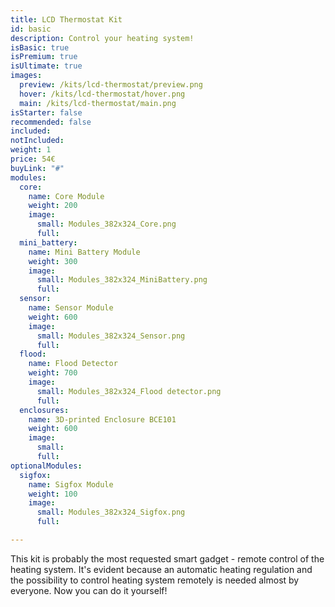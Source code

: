 ```yaml
---
title: LCD Thermostat Kit
id: basic
description: Control your heating system!
isBasic: true
isPremium: true
isUltimate: true
images:
  preview: /kits/lcd-thermostat/preview.png
  hover: /kits/lcd-thermostat/hover.png
  main: /kits/lcd-thermostat/main.png
isStarter: false
recommended: false
included:
notIncluded:
weight: 1
price: 54€
buyLink: "#"
modules:
  core:
    name: Core Module
    weight: 200
    image:
      small: Modules_382x324_Core.png
      full:
  mini_battery:
    name: Mini Battery Module
    weight: 300
    image:
      small: Modules_382x324_MiniBattery.png
      full:
  sensor:
    name: Sensor Module
    weight: 600
    image:
      small: Modules_382x324_Sensor.png
      full:
  flood:
    name: Flood Detector
    weight: 700
    image:
      small: Modules_382x324_Flood detector.png
      full:
  enclosures:
    name: 3D-printed Enclosure BCE101
    weight: 600
    image:
      small:
      full:
optionalModules:
  sigfox:
    name: Sigfox Module
    weight: 100
    image:
      small: Modules_382x324_Sigfox.png
      full:

---
```


This kit is probably the most requested smart gadget - remote control of the heating system. It's evident because an automatic heating regulation and the possibility to control heating system remotely is needed almost by everyone. Now you can do it yourself!
